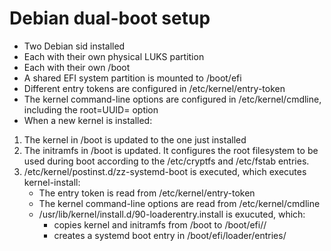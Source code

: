 # Debian dual-boot setup

* Two Debian sid installed
* Each with their own physical LUKS partition
* Each with their own /boot
* A shared EFI system partition is mounted to /boot/efi
* Different entry tokens are configured in /etc/kernel/entry-token
* The kernel command-line options are configured in /etc/kernel/cmdline,
  including the root=UUID=<root fs UUID> option
* When a new kernel is installed:
 1. The kernel in /boot is updated to the one just installed
 2. The initramfs in /boot is updated. It configures the root filesystem
    to be used during boot according to the /etc/cryptfs and /etc/fstab
    entries.
 3. /etc/kernel/postinst.d/zz-systemd-boot is executed, which executes
    kernel-install:
    * The entry token is read from /etc/kernel/entry-token
    * The kernel command-line options are read from /etc/kernel/cmdline
    * /usr/lib/kernel/install.d/90-loaderentry.install is exucuted, which:
      * copies kernel and initramfs from /boot to /boot/efi/<entry token>/
      * creates a systemd boot entry in /boot/efi/loader/entries/

